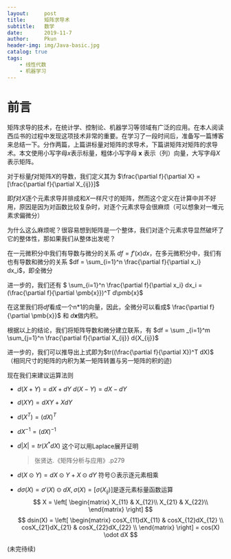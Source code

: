 ```yaml
---
layout:     post
title:      矩阵求导术
subtitle:   数学
date:       2019-11-7
author:     Pkun
header-img: img/Java-basic.jpg
catalog: true
tags:
    - 线性代数
    - 机器学习
---
```


# 前言

矩阵求导的技术，在统计学、控制论、机器学习等领域有广泛的应用。在本人阅读西瓜书的过程中发现这项技术非常的重要。在学习了一段时间后，准备写一篇博客来总结一下。分作两篇，上篇讲标量对矩阵的求导术，下篇讲矩阵对矩阵的求导术。本文使用小写字母$x$表示标量，粗体小写字母 $\pmb x$ 表示（列）向量，大写字母$X$表示矩阵。


对于标量$f$对矩阵$X$的导数，我们定义其为 $\frac{\partial f}{\partial X} = [\frac{\partial f}{\partial X_{ij}}]$

即$f$对$X$逐个元素求导并排成和$X$一样尺寸的矩阵，然而这个定义在计算中并不好用，原因是因为对函数比较复杂时，对逐个元素求导会很麻烦（可以想象对一堆元素求偏微分）


为什么这么麻烦呢？很容易想到矩阵是一个整体，我们对逐个元素求导显然破坏了它的整体性，那如果我们从整体出发呢？

在一元微积分中我们有导数与微分的关系 $d f =f'(x)dx$，在多元微积分中，我们有也有导数和微分的关系 $df = \sum_{i=1}^n \frac{\partial f}{\partial x_i} dx_i$，即全微分

进一步的，我们还有 $ \sum_{i=1}^n \frac{\partial f}{\partial x_i} dx_i = (\frac{\partial f}{\partial \pmb{x}})^T d\pmb{x}$

在这里我们将$df$看成一个n*1的向量，因此，全微分可以看成$ \frac{\partial f}{\partial \pmb{x}}$ 和 $d \pmb{x}$做内积。

根据以上的结论，我们将矩阵导数和微分建立联系，有 $df = \sum _{i=1}^m \sum_{j=1}^n \frac{\partial f}{\partial X_{ij}} d{X_{ij}}$

进一步的，我们可以推导出上式即为$tr((\frac{\partial f}{\partial X})^T dX)$（相同尺寸的矩阵的内积为某一矩阵转置与另一矩阵的积的迹)


现在我们来建议运算法则

- $d(X +Y) = dX + dY$ $d(X-Y)=dX-dY$
- $d(XY) = dXY + XdY$
- $d(X^T) = (dX)^T$
- $dX^{-1} = (dX)^{-1}$
- $d|X| = tr(X^*dX)$ 这个可以用Laplace展开证明
    > 张贤达.《矩阵分析与应用》.p279
- $d(X\odot Y) = dX \odot Y + X \odot dY$ 符号$\odot$表示逐元素相乘

- $d \sigma (X) = \sigma'(X) \odot dX, \sigma(X) = [\sigma(X_{ij})]$是逐元素标量函数运算
$$ X =
 \left[
 \begin{matrix}
   X_{11} & X_{12}\\
   X_{21} & X_{22}\\
  \end{matrix}
  \right]
$$ 
$$
 dsin(X) = 
 \left[
    \begin{matrix}
    cosX_{11}dX_{11} & cosX_{12}dX_{12} \\
    cosX_{21}dX_{21} & cosX_{22}dX_{22} \\
    \end{matrix}
    \right]
= cos(X) \odot dX
$$

(未完待续)



